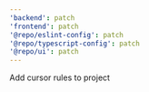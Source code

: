 ```yaml
---
'backend': patch
'frontend': patch
'@repo/eslint-config': patch
'@repo/typescript-config': patch
'@repo/ui': patch
---
```


Add cursor rules to project
